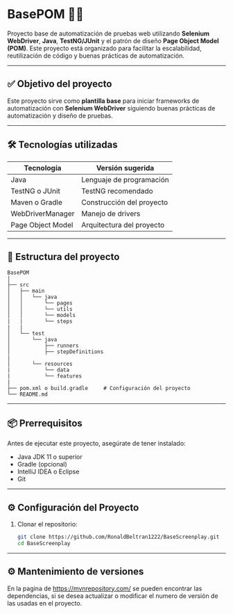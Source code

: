 # BasePOM 🔧🚀
Proyecto base de automatización de pruebas web utilizando **Selenium WebDriver**, **Java**, **TestNG/JUnit** y el patrón de diseño **Page Object Model (POM)**. Este proyecto está organizado para facilitar la escalabilidad, reutilización de código y buenas prácticas de automatización.

---

## ✅ Objetivo del proyecto
Este proyecto sirve como **plantilla base** para iniciar frameworks de automatización con **Selenium WebDriver** siguiendo buenas prácticas de automatización y diseño de pruebas.

---

## 🛠️ Tecnologías utilizadas

| Tecnología        | Versión sugerida |
|------------------|------------------|
| Java             | Lenguaje de programación     |
| TestNG o JUnit   | TestNG recomendado |
| Maven o Gradle   | Construcción del proyecto |
| WebDriverManager | Manejo de drivers |
| Page Object Model | Arquitectura del proyecto |

---

## 📁 Estructura del proyecto

    BasePOM
    │
    ├── src
    │   ├── main
    │   │   └── java
    │   │       └── pages         
    │   │       └── utils         
    │   │       └── models
    |   |       └── steps 
    |   |      
    │   └── test
    │       └── java
    │           ├── runners          
    │           ├── stepDefinitions          
    |
    │       └── resources
    |           └── data
    |           └── features
    |
    ├── pom.xml o build.gradle     # Configuración del proyecto
    └── README.md

---

## 📦 Prerrequisitos

Antes de ejecutar este proyecto, asegúrate de tener instalado:

- Java JDK 11 o superior 
- Gradle (opcional)
- IntelliJ IDEA o Eclipse
- Git

---

## ⚙️ Configuración del Proyecto

1. Clonar el repositorio:
   ```bash
   git clone https://github.com/RonaldBeltran1222/BaseScreenplay.git
   cd BaseScreenplay

---

## ⚙️ Mantenimiento de versiones

En la pagina de https://mvnrepository.com/ se pueden encontrar las dependencias, si se desea actualizar o modificar el numero de versión de las usadas en el proyecto.

